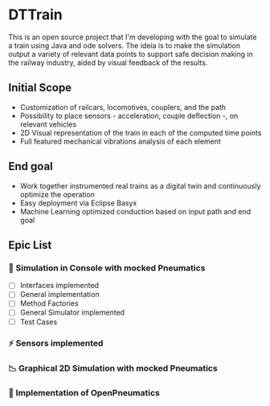 # DTTrain
This is an open source project that I'm developing with the goal to simulate a train using Java and ode solvers. The ideia is to make the simulation output a variety of relevant data points to support safe decision making in the railway industry, aided by visual feedback of the results.

## Initial Scope

- Customization of railcars, locomotives, couplers, and the path
- Possibility to place sensors - acceleration, couple deflection -, on relevant vehicles
- 2D Visual representation of the train in each of the computed time points
- Full featured mechanical vibrations analysis of each element

## End goal

- Work together instrumented real trains as a digital twin and continuously optimize the operation
- Easy deployment via Eclipse Basyx
- Machine Learning optimized conduction based on input path and end goal

## Epic List

### 👾 Simulation in Console with mocked Pneumatics
- [ ] Interfaces implemented
- [ ] General implementation
- [ ] Method Factories
- [ ] General Simulator implemented
- [ ] Test Cases

### ⚡ Sensors implemented

### 📉 Graphical 2D Simulation with mocked Pneumatics

### 💨 Implementation of OpenPneumatics